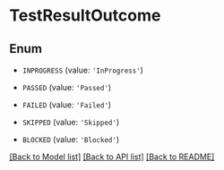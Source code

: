 # TestResultOutcome


## Enum

* `INPROGRESS` (value: `'InProgress'`)

* `PASSED` (value: `'Passed'`)

* `FAILED` (value: `'Failed'`)

* `SKIPPED` (value: `'Skipped'`)

* `BLOCKED` (value: `'Blocked'`)

[[Back to Model list]](../README.md#documentation-for-models) [[Back to API list]](../README.md#documentation-for-api-endpoints) [[Back to README]](../README.md)


